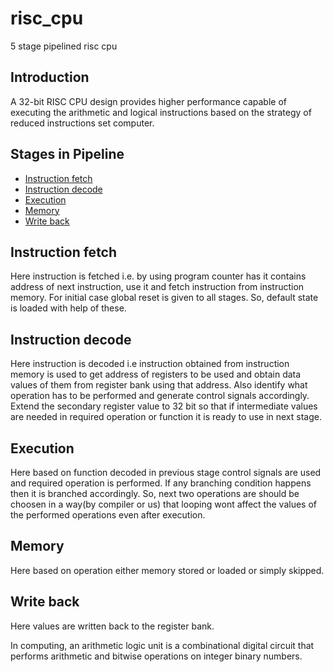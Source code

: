 # risc_cpu
5 stage pipelined risc cpu

## Introduction
A 32-bit RISC CPU design provides higher performance capable of executing the arithmetic and logical instructions based on the strategy of reduced instructions set computer.

## Stages in Pipeline

- [Instruction fetch](https://github.com/Sairamakula1999/risc_cpu/blob/main/README.md#instruction%20fetch)
- [Instruction decode](https://github.com/Sairamakula1999/risc_cpu/blob/main/README.md#instruction%20decode)
- [Execution](https://github.com/Sairamakula1999/risc_cpu/blob/main/README.md#execution)
- [Memory](https://github.com/Sairamakula1999/risc_cpu/blob/main/README.md#memory)
- [Write back](https://github.com/Sairamakula1999/risc_cpu/blob/main/README.md#write%20back)

## Instruction fetch
Here instruction is fetched i.e. by using program counter has it contains address of next instruction, use it and fetch instruction from instruction memory. For initial case global reset is given to all stages. So, default state is loaded with help of these.
## Instruction decode
Here instruction is decoded i.e instruction obtained from instruction memory is used to get address of registers to be used and obtain data values of them from register bank using that address. Also identify what operation has to be performed and generate control signals accordingly. Extend the secondary register value to 32 bit so that if intermediate values are needed in required operation or function it is ready to use in next stage. 
## Execution
Here based on function decoded in previous stage control signals are used and required operation is performed. If any branching condition happens then it is branched accordingly. So, next two operations are should be choosen in a way(by compiler or us) that looping wont affect the values of the performed operations even after execution. 
## Memory
Here based on operation either memory stored or loaded or simply skipped.
## Write back
Here values are written back to the register bank.

In computing, an arithmetic logic unit is a combinational digital circuit that performs arithmetic and bitwise operations on integer binary numbers.
